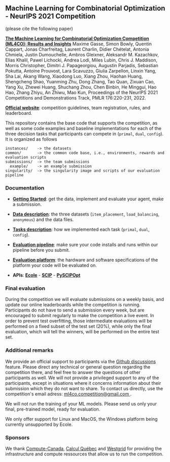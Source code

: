 ## Machine Learning for Combinatorial Optimization - NeurIPS 2021 Competition

(please cite the following paper)

**[The Machine Learning for Combinatorial Optimization Competition (ML4CO): Results and Insights](https://proceedings.mlr.press/v176/gasse22a.html)** Maxime Gasse, Simon Bowly, Quentin Cappart, Jonas Charfreitag, Laurent Charlin, Didier Chételat, Antonia Chmiela, Justin Dumouchelle, Ambros Gleixner, Aleksandr M. Kazachkov, Elias Khalil, Pawel Lichocki, Andrea Lodi, Miles Lubin, Chris J. Maddison, Morris Christopher, Dimitri J. Papageorgiou, Augustin Parjadis, Sebastian Pokutta, Antoine Prouvost, Lara Scavuzzo, Giulia Zarpellon, Linxin Yang, Sha Lai, Akang Wang, Xiaodong Luo, Xiang Zhou, Haohan Huang, Shengcheng Shao, Yuanming Zhu, Dong Zhang, Tao Quan, Zixuan Cao, Yang Xu, Zhewei Huang, Shuchang Zhou, Chen Binbin, He Minggui, Hao Hao, Zhang Zhiyu, An Zhiwu, Mao Kun, Proceedings of the NeurIPS 2021 Competitions and Demonstrations Track, PMLR 176:220-231, 2022.

**[Official website](https://www.ecole.ai/2021/ml4co-competition/)**: competition guidelines, team registration, rules, and leaderboard.


This repository contains the base code that supports the competition, as well as
some code examples and baseline implementations for each of the three decision tasks
that participants can compete in (`primal`, `dual`, `config`). It is organized as follows
```
instances/    -> the datasets
common/       -> the common code base, i.e., environments, rewards and evaluation scripts
submissions/  -> the team submissions
  example/    -> an example submission
singularity/  -> the singularity image and scripts of our evaluation pipeline
```

### Documentation

 - **[Getting Started](START.md)**: get the data, implement and evaluate your agent, make a submission.

 - **[Data description](DATA.md)**: the three datasets (`item_placement`, `load_balancing`, `anonymous`) and the data files.

 - **[Tasks description](TASKS.md)**: how we implemented each task (`primal`, `dual`, `config`).

 - **[Evaluation pipeline](PIPELINE.md)**: make sure your code installs and runs within our pipeline before you submit.

 - **[Evaluation platform](PLATFORM.md)**: the hardware and software specifications of the platform your code will be evaluated on.

 - **APIs**: **[Ecole](https://doc.ecole.ai/)** - **[SCIP](https://scipopt.org/doc/html/)** - **[PySCIPOpt](https://scipopt.github.io/PySCIPOpt/docs/html/)**

### Final evaluation

During the competition we will evaluate submissions
on a weekly basis, and update our online leaderboards
while the competition is running. Participants do not have
to send a submission every week, but are encouraged to submit
regularly to make the competition a live event. In order to
prevent test overfitting, those intermediate evaluations will
be performed on a fixed subset of the test set (20%),
while only the final evaluation, which will tell the winners, will be
performed on the entire test set.

### Additional remarks

We provide an official support to participants via the
[Github discussions](https://github.com/ds4dm/ml4co-competition/discussions)
feature. Please direct any technical or general question
regarding the competition there, and feel free to answer
the questions of other participants as well. We will not provide a
privileged support to any of the participants, except in situations where
it concerns information about their submission which they do not want to share.
To contact us directly, use the competition's email adress: [ml4co.competition@gmail.com
](mailto:ml4co.competition@gmail.com).

We will not run the training of your ML models. Please send us
only your final, pre-trained model, ready for evaluation.

We only offer support for Linux and MacOS, the Windows platform being
currently unsupported by Ecole.

### Sponsors

We thank [Compute-Canada](https://www.computecanada.ca/), [Calcul Québec](https://www.calculquebec.ca/en/) and
[Westgrid](https://www.westgrid.ca/) for providing the infrastructure and compute ressources that allow us to
run the competition.


